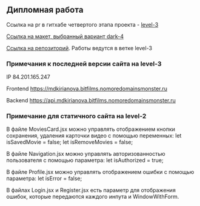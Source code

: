 ## Дипломная работа 

Ссылка на pr в гитхабе четвертого этапа проекта - [level-3](https://github.com/MDKirianova/movies-explorer-frontend/pull/2)

[Ссылка на макет, выбранный вариант dark-4](https://www.figma.com/file/6FMWkB94wE7KTkcCgUXtnC/%D0%94%D0%B8%D0%BF%D0%BB%D0%BE%D0%BC%D0%BD%D1%8B%D0%B9-%D0%BF%D1%80%D0%BE%D0%B5%D0%BA%D1%82?type=design&node-id=24-3210&mode=design&t=rUxfzIelo1SOIHaO-4)

[Cсылка на репозиторий](https://github.com/MDKirianova/movies-explorer-frontend). Работы ведутся в ветке level-3

### Примечания к последней версии сайта на level-3

IP 84.201.165.247

Frontend https://mdkirianova.bitfilms.nomoredomainsmonster.ru

Backend https://api.mdkirianova.bitfilms.nomoredomainsmonster.ru


### Примечание для статичного сайта на level-2

В файле MoviesCard.jsx можно управлять отображением кнопки сохранения, удаления карточки видео с помощью переменных:
  let isSavedMovie = false;
  let isRemoveMovies = false;

В файле Navigation.jsx можно управлять авторизованностью пользователя с помощью параметра:
  let isAuthorized = true;

В файле Profile.jsx можно управлять отображением ошибки с помощью параметра:
  let isError = false;

В файлах Login.jsx и Register.jsx есть параметр для отображения ошибок, которые передаются каждого инпута и WindowWithForm.


